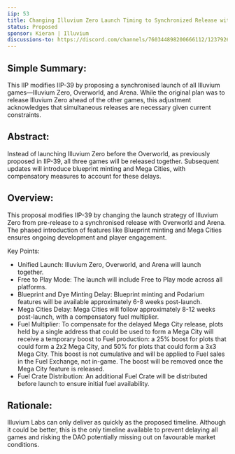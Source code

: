 ```yaml
---
iip: 53
title: Changing Illuvium Zero Launch Timing to Synchronized Release with Overworld and Arena
status: Proposed
sponsor: Kieran | Illuvium
discussions-to: https://discord.com/channels/760344898200666112/1237926169756696628
---
```


## Simple Summary:
This IIP modifies IIP-39 by proposing a synchronised launch of all Illuvium games—Illuvium Zero, Overworld, and Arena. While the original plan was to release Illuvium Zero ahead of the other games, this adjustment acknowledges that simultaneous releases are necessary given current constraints. 

## Abstract:
Instead of launching Illuvium Zero before the Overworld, as previously proposed in IIP-39, all three games will be released together. Subsequent updates will introduce blueprint minting and Mega Cities, with compensatory measures to account for these delays.

## Overview:
This proposal modifies IIP-39 by changing the launch strategy of Illuvium Zero from pre-release to a synchronised release with Overworld and Arena. The phased introduction of features like Blueprint minting and Mega Cities ensures ongoing development and player engagement.

Key Points:
- Unified Launch: Illuvium Zero, Overworld, and Arena will launch together. 
- Free to Play Mode: The launch will include Free to Play mode across all platforms.
- Blueprint and Dye Minting Delay: Blueprint minting and Podarium features will be available approximately 6-8 weeks post-launch.
- Mega Cities Delay: Mega Cities will follow approximately 8-12 weeks post-launch, with a compensatory fuel multiplier.
- Fuel Multiplier: To compensate for the delayed Mega City release, plots held by a single address that could be used to form a Mega City will receive a temporary boost to Fuel production: a 25% boost for plots that could form a 2x2 Mega City, and 50% for plots that could form a 3x3 Mega City. This boost is not cumulative and will be applied to Fuel sales in the Fuel Exchange, not in-game. The boost will be removed once the Mega City feature is released.
- Fuel Crate Distribution: An additional Fuel Crate will be distributed before launch to ensure initial fuel availability.

## Rationale:
Illuvium Labs can only deliver as quickly as the proposed timeline. Although it could be better, this is the only timeline available to prevent delaying all games and risking the DAO potentially missing out on favourable market conditions.
